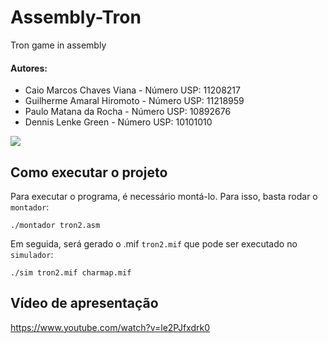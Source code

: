 # Assembly-Tron
Tron game in assembly

#### Autores:
- Caio Marcos Chaves Viana - Número USP: 11208217
- Guilherme Amaral Hiromoto - Número USP: 11218959
- Paulo Matana da Rocha - Número USP: 10892676
- Dennis Lenke Green - Número USP: 10101010

![](https://i.imgur.com/E69n89x.png)

## Como executar o projeto

Para executar o programa, é necessário montá-lo. Para isso, basta rodar o `montador`:

```
./montador tron2.asm
```

Em seguida, será gerado o .mif `tron2.mif` que pode ser executado no `simulador`:

```
./sim tron2.mif charmap.mif
```

## Vídeo de apresentação

https://www.youtube.com/watch?v=le2PJfxdrk0
